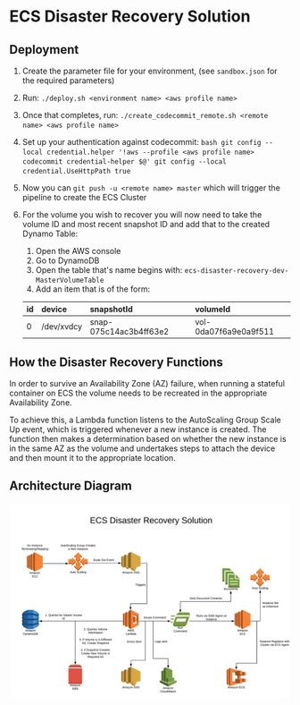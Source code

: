 # ECS Disaster Recovery Solution

## Deployment

  1. Create the parameter file for your environment, (see `sandbox.json` for the required parameters)
  1. Run:
    `./deploy.sh <environment name> <aws profile name>`
  1. Once that completes, run:
    `./create_codecommit_remote.sh <remote name> <aws profile name>`
  1. Set up your authentication against codecommit:
    ```bash
    git config --local credential.helper '!aws --profile <aws profile name> codecommit credential-helper $@'
    git config --local credential.UseHttpPath true
    ```
  1. Now you can `git push -u <remote name> master` which will trigger the pipeline to create the ECS Cluster
  1. For the volume you wish to recover you will now need to take the volume ID and most recent snapshot ID and add that to the created Dynamo Table:
      1. Open the AWS console
      1. Go to DynamoDB
      1. Open the table that's name begins with: `ecs-disaster-recovery-dev-MasterVolumeTable`
      1. Add an item that is of the form:

      | id | device | snapshotId | volumeId |
      | -- | ------ | ---------- | -------- |
      | 0 | /dev/xvdcy | snap-075c14ac3b4ff63e2 | vol-0da07f6a9e0a9f511 |

## How the Disaster Recovery Functions

In order to survive an Availability Zone (AZ) failure, when running a stateful container on ECS the volume needs to be recreated in the appropriate Availability Zone.

To achieve this, a Lambda function listens to the AutoScaling Group Scale Up event, which is triggered whenever a new instance is created. The function then makes a determination based on whether the new instance is in the same AZ as the volume and undertakes steps to attach the device and then mount it to the appropriate location.

## Architecture Diagram

![Architecture Diagram](./architecture.png "ECS Disaster Recovery Architecture")
